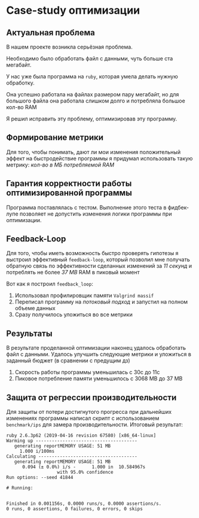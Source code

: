 # Case-study оптимизации

## Актуальная проблема
В нашем проекте возникла серьёзная проблема.

Необходимо было обработать файл с данными, чуть больше ста мегабайт.

У нас уже была программа на `ruby`, которая умела делать нужную обработку.

Она успешно работала на файлах размером пару мегабайт, но для большого файла она работала слишком долго и потребляла большое кол-во RAM

Я решил исправить эту проблему, оптимизировав эту программу.

## Формирование метрики
Для того, чтобы понимать, дают ли мои изменения положительный эффект на быстродействие программы я придумал использовать такую метрику: *кол-во в МБ потребляемой RAM*

## Гарантия корректности работы оптимизированной программы
Программа поставлялась с тестом. Выполнение этого теста в фидбек-лупе позволяет не допустить изменения логики программы при оптимизации.

## Feedback-Loop
Для того, чтобы иметь возможность быстро проверять гипотезы я выстроил эффективный `feedback-loop`, который позволил мне получать обратную связь по эффективности сделанных изменений за *11 секунд* и потреблять не более *37 MB* RAM в пиковый момент

Вот как я построил `feedback_loop`: 
1) Использовал профилировщик памяти `Valgrind massif`
2) Переписал программу на *потоковый подход* и запустил на полном объеме данных
3) Сразу получилось уложиться во все метрики

## Результаты
В результате проделанной оптимизации наконец удалось обработать файл с данными.
Удалось улучшить следующие метрики и уложиться в заданный бюджет (в сравнении с предущим дз)
1) Скорость работы программы уменьшилась с 30с до 11с
2) Пиковое потребление памяти уменьшилось c 3068 MB до 37 MB

## Защита от регрессии производительности
Для защиты от потери достигнутого прогресса при дальнейших изменениях программы написал скрипт с использованием `benchmark/ips` для замера производительности. Итоговый результат:
```
ruby 2.6.3p62 (2019-04-16 revision 67580) [x86_64-linux]
Warming up --------------------------------------
   generating reportMEMORY USAGE: 51 MB
     1.000 i/100ms
Calculating -------------------------------------
   generating reportMEMORY USAGE: 51 MB
      0.094 (± 0.0%) i/s -      1.000 in  10.584967s
                   with 95.0% confidence
Run options: --seed 41844

# Running:


Finished in 0.001156s, 0.0000 runs/s, 0.0000 assertions/s.
0 runs, 0 assertions, 0 failures, 0 errors, 0 skips
```
